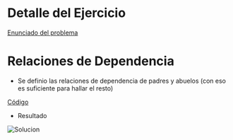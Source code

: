 # Detalle del Ejercicio

[Enunciado del problema]()

# Relaciones de Dependencia

- Se definio las relaciones de dependencia de padres y abuelos (con eso es suficiente para hallar el resto)

[Código]()

- Resultado

![Solucion]()
